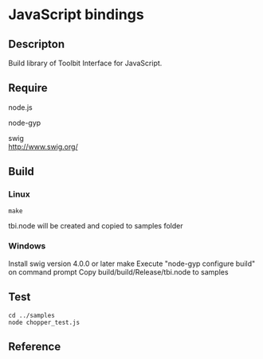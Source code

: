 JavaScript bindings
====

## Descripton

Build library of Toolbit Interface for JavaScript.


## Require

node.js

node-gyp

swig  
  http://www.swig.org/  


## Build


### Linux

    make
tbi.node will be created and copied to samples folder


### Windows

Install swig version 4.0.0 or later
    make
Execute "node-gyp configure build" on command prompt
Copy build/build/Release/tbi.node to samples


## Test

    cd ../samples
    node chopper_test.js


## Reference

